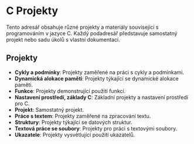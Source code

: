 # C Projekty

Tento adresář obsahuje různé projekty a materiály související s programováním v jazyce C. Každý podadresář představuje samostatný projekt nebo sadu úkolů s vlastní dokumentací.

## Projekty

*   **Cykly a podmínky**: Projekty zaměřené na práci s cykly a podmínkami.
*   **Dynamická alokace paměti**: Projekty týkající se dynamické alokace paměti.
*   **Funkce**: Projekty demonstrující použití funkcí.
*   **Nastavení prostředí, základy C**: Základní projekty a nastavení prostředí pro C.
*   **Projekt**: Samostatný projekt.
*   **Práce s textem**: Projekty zaměřené na zpracování textu.
*   **Struktury**: Projekty týkající se datových struktur.
*   **Textová práce se soubory**: Projekty pro práci s textovými soubory.
*   **Ukazatele**: Projekty vysvětlující použití ukazatelů.
